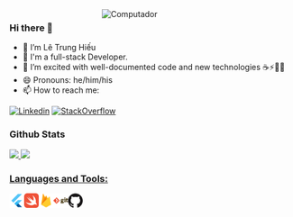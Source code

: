 <img src="https://raw.githubusercontent.com/MicaelliMedeiros/micaellimedeiros/master/image/computer-illustration.png" min-width="340px" max-width="400px" width="340px" align="right" alt="Computador">

### Hi there 👋
- 👋 I’m Lê Trung Hiếu
- 🌱 I'm a full-stack Developer.
- 👀 I’m excited with well-documented code and new technologies ☕⚡🧑‍💻
- 😄 Pronouns: he/him/his
- 📫 How to reach me:

[![Linkedin](https://img.shields.io/badge/linkedin-%230077B5.svg?&style=for-the-badge&logo=linkedin&logoColor=white)](https://www.linkedin.com/in/hieult-0796b9208/)
[![StackOverflow](https://img.shields.io/badge/stackoverflow-%23F48024.svg?&style=for-the-badge&logo=stackoverflow&logoColor=white)](https://stackoverflow.com/users/13026116/hi%e1%ba%bfu-l%c3%aa)

### Github Stats

<div>
  <a href="https://github.com/trunghieult1807">
  <img height="180em" src="https://github-readme-stats-swg8.vercel.app/api?username=trunghieult1807&count_private=true&theme=cobalt&show_icons=true"/>
  <img height="180em" src="https://github-readme-stats-swg8.vercel.app/api/top-langs/?username=trunghieult1807&layout=compact&langs_count=7&theme=cobalt"/>
</div>

### Languages and Tools:
<img align="left" alt="Flutter" width="26px" src="https://raw.githubusercontent.com/github/explore/80688e429a7d4ef2fca1e82350fe8e3517d3494d/topics/flutter/flutter.png" />
<img align="left" alt="Terminal" width="26px" src="https://raw.githubusercontent.com/github/explore/80688e429a7d4ef2fca1e82350fe8e3517d3494d/topics/swift/swift.png" />
<img align="left" alt="Terminal" width="26px" src="https://raw.githubusercontent.com/github/explore/80688e429a7d4ef2fca1e82350fe8e3517d3494d/topics/firebase/firebase.png" />
<img align="left" alt="Git" width="26px" src="https://raw.githubusercontent.com/github/explore/80688e429a7d4ef2fca1e82350fe8e3517d3494d/topics/git/git.png" />
<img align="left" alt="GitHub" width="26px" src="https://raw.githubusercontent.com/github/explore/78df643247d429f6cc873026c0622819ad797942/topics/github/github.png" />
